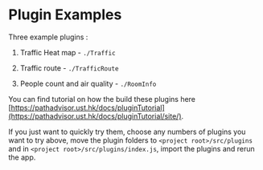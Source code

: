 # Plugin Examples

Three example plugins :

1. Traffic Heat map - `./Traffic`

2. Traffic route - `./TrafficRoute`

3. People count and air quality - `./RoomInfo`

You can find tutorial on how the build these plugins here [https://pathadvisor.ust.hk/docs/pluginTutorial](https://pathadvisor.ust.hk/docs/pluginTutorial/site/).

If you just want to quickly try them, choose any numbers of plugins you want to try above, move the plugin folders to `<project root>/src/plugins` and in `<project root>/src/plugins/index.js`, import the plugins and rerun the app.
